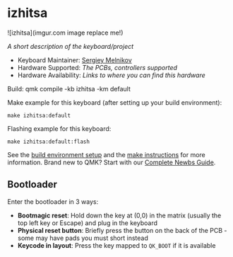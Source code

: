 # izhitsa

![izhitsa](imgur.com image replace me!)

*A short description of the keyboard/project*

* Keyboard Maintainer: [Sergiey Melnikov](https://github.com/sergiey)
* Hardware Supported: *The PCBs, controllers supported*
* Hardware Availability: *Links to where you can find this hardware*

Build:
    qmk compile -kb izhitsa -km default

Make example for this keyboard (after setting up your build environment):

    make izhitsa:default

Flashing example for this keyboard:

    make izhitsa:default:flash

See the [build environment setup](https://docs.qmk.fm/#/getting_started_build_tools) and the [make instructions](https://docs.qmk.fm/#/getting_started_make_guide) for more information. Brand new to QMK? Start with our [Complete Newbs Guide](https://docs.qmk.fm/#/newbs).

## Bootloader

Enter the bootloader in 3 ways:

* **Bootmagic reset**: Hold down the key at (0,0) in the matrix (usually the top left key or Escape) and plug in the keyboard
* **Physical reset button**: Briefly press the button on the back of the PCB - some may have pads you must short instead
* **Keycode in layout**: Press the key mapped to `QK_BOOT` if it is available
